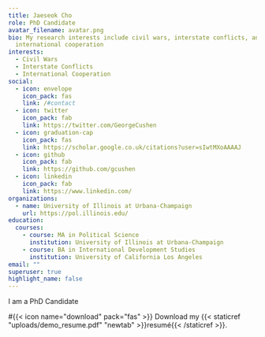 ```yaml
---
title: Jaeseok Cho
role: PhD Candidate
avatar_filename: avatar.png
bio: My research interests include civil wars, interstate conflicts, and
  international cooperation
interests:
  - Civil Wars
  - Interstate Conflicts
  - International Cooperation
social:
  - icon: envelope
    icon_pack: fas
    link: /#contact
  - icon: twitter
    icon_pack: fab
    link: https://twitter.com/GeorgeCushen
  - icon: graduation-cap
    icon_pack: fas
    link: https://scholar.google.co.uk/citations?user=sIwtMXoAAAAJ
  - icon: github
    icon_pack: fab
    link: https://github.com/gcushen
  - icon: linkedin
    icon_pack: fab
    link: https://www.linkedin.com/
organizations:
  - name: University of Illinois at Urbana-Champaign
    url: https://pol.illinois.edu/
education:
  courses:
    - course: MA in Political Science
      institution: University of Illinois at Urbana-Champaign
    - course: BA in International Development Studies
      institution: University of California Los Angeles
email: ""
superuser: true
highlight_name: false
---
```


I am a PhD Candidate

#{{< icon name="download" pack="fas" >}} Download my {{< staticref "uploads/demo_resume.pdf" "newtab" >}}resumé{{< /staticref >}}.
